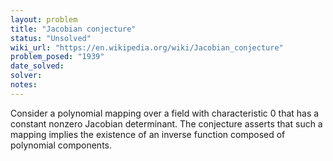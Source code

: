```yaml
---
layout: problem
title: "Jacobian conjecture"
status: "Unsolved"
wiki_url: "https://en.wikipedia.org/wiki/Jacobian_conjecture"
problem_posed: "1939"
date_solved:
solver:
notes:
---
```

Consider a polynomial mapping over a field with characteristic 0 that has a constant nonzero Jacobian determinant. The conjecture asserts that such a mapping implies the existence of an inverse function composed of polynomial components.